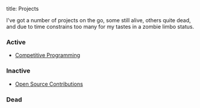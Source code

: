 title:  Projects

I've got a number of projects on the go, some still alive, others quite dead, and due to time constrains too many for my tastes in a zombie limbo status.

### Active

- [Competitive Programming](/projects/competition/)

### Inactive

- [Open Source Contributions](/projects/open_source/)

### Dead

